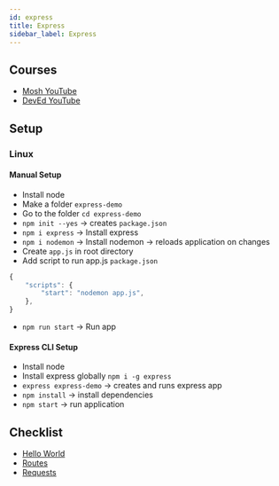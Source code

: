 ```yaml
---
id: express
title: Express
sidebar_label: Express
---
```


## Courses

- [Mosh YouTube](https://www.youtube.com/watch?v=pKd0Rpw7O48)
- [DevEd YouTube](https://www.youtube.com/watch?v=vjf774RKrLc)

## Setup

### Linux

#### Manual Setup

- Install node
- Make a folder ```express-demo```
- Go to the folder ```cd express-demo```
- ```npm init --yes``` &rarr; creates ```package.json```
- ```npm i express``` &rarr; Install express
- ```npm i nodemon``` &rarr; Install nodemon &rarr; reloads application on changes
- Create ```app.js``` in root directory
- Add script to run app.js ```package.json```

```js title="package.json"
{
    "scripts": {
        "start": "nodemon app.js",
    },
}
```

- ```npm run start``` &rarr; Run app

#### Express CLI Setup

- Install node
- Install express globally ```npm i -g express```
- ```express express-demo``` &rarr; creates and runs express app
- ```npm install``` &rarr; install dependencies
- ```npm start``` &rarr; run application

## Checklist

- [Hello World](express-hello-world)
- [Routes](express-routes)
- [Requests](express-requests)
